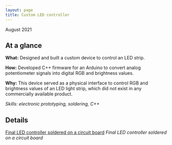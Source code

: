 ```yaml
---
layout: page
title: Custom LED controller
---
```

August 2021

## At a glance
**What:** Designed and built a custom device to control an LED strip.

**How:** Developed C++ firmware for an Arduino to convert analog potentiometer signals into digital RGB and brightness values.

**Why:** This device served as a physical interface to control RGB and brightness values of an LED light strip, which did not exist in any commercially available product.

*Skills: electronic prototyping, soldering, C++*

## Details
[Final LED controller soldered on a circuit board]({{site.url}}/assets/led-1.jpg)
*Final LED controller soldered on a circuit board*